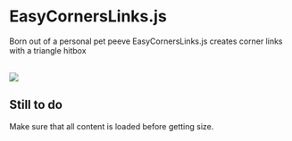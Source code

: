 # EasyCornersLinks.js

Born out of a personal pet peeve EasyCornersLinks.js creates corner links with a triangle hitbox

</br><img src="https://mrluxan.github.io/EasyCornersLinks.js/images/demopic.jpg">


Still to do
---------------
Make sure that all content is loaded before getting size.